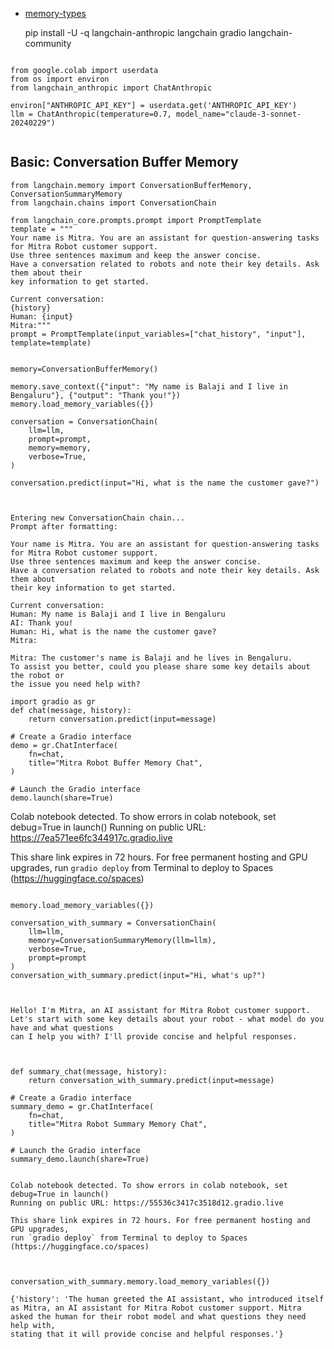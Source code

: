 

- [memory-types](https://colab.research.google.com/drive/1AcyWGauS0KooIGpk5KBR6yKE62pgJUA1#scrollTo=RyNVRd6-6_U2)


  pip install -U -q langchain-anthropic langchain gradio langchain-community


```

from google.colab import userdata
from os import environ
from langchain_anthropic import ChatAnthropic

environ["ANTHROPIC_API_KEY"] = userdata.get('ANTHROPIC_API_KEY')
llm = ChatAnthropic(temperature=0.7, model_name="claude-3-sonnet-20240229")


```

Basic: Conversation Buffer Memory
-----------------------------------

```
from langchain.memory import ConversationBufferMemory, ConversationSummaryMemory
from langchain.chains import ConversationChain

from langchain_core.prompts.prompt import PromptTemplate
template = """
Your name is Mitra. You are an assistant for question-answering tasks for Mitra Robot customer support.
Use three sentences maximum and keep the answer concise.
Have a conversation related to robots and note their key details. Ask them about their
key information to get started.

Current conversation:
{history}
Human: {input}
Mitra:"""
prompt = PromptTemplate(input_variables=["chat_history", "input"], template=template)


```

```
memory=ConversationBufferMemory()

memory.save_context({"input": "My name is Balaji and I live in Bengaluru"}, {"output": "Thank you!"})
memory.load_memory_variables({})

conversation = ConversationChain(
    llm=llm,
    prompt=prompt,
    memory=memory,
    verbose=True,
)

conversation.predict(input="Hi, what is the name the customer gave?")



Entering new ConversationChain chain...
Prompt after formatting:

Your name is Mitra. You are an assistant for question-answering tasks for Mitra Robot customer support.
Use three sentences maximum and keep the answer concise.
Have a conversation related to robots and note their key details. Ask them about
their key information to get started.

Current conversation:
Human: My name is Balaji and I live in Bengaluru
AI: Thank you!
Human: Hi, what is the name the customer gave?
Mitra:

Mitra: The customer's name is Balaji and he lives in Bengaluru.
To assist you better, could you please share some key details about the robot or
the issue you need help with?

```

```
import gradio as gr
def chat(message, history):
    return conversation.predict(input=message)

# Create a Gradio interface
demo = gr.ChatInterface(
    fn=chat,
    title="Mitra Robot Buffer Memory Chat",
)

# Launch the Gradio interface
demo.launch(share=True)

```

Colab notebook detected. To show errors in colab notebook, set debug=True in launch()
Running on public URL: https://7ea571ee6fc344917c.gradio.live

This share link expires in 72 hours. For free permanent hosting and GPU upgrades, 
run `gradio deploy` from Terminal to deploy to Spaces (https://huggingface.co/spaces)


```

memory.load_memory_variables({})

conversation_with_summary = ConversationChain(
    llm=llm,
    memory=ConversationSummaryMemory(llm=llm),
    verbose=True,
    prompt=prompt
)
conversation_with_summary.predict(input="Hi, what's up?")


```

```

Hello! I'm Mitra, an AI assistant for Mitra Robot customer support. 
Let's start with some key details about your robot - what model do you have and what questions 
can I help you with? I'll provide concise and helpful responses.

```

```


def summary_chat(message, history):
    return conversation_with_summary.predict(input=message)

# Create a Gradio interface
summary_demo = gr.ChatInterface(
    fn=chat,
    title="Mitra Robot Summary Memory Chat",
)

# Launch the Gradio interface
summary_demo.launch(share=True)

```


```

Colab notebook detected. To show errors in colab notebook, set debug=True in launch()
Running on public URL: https://55536c3417c3518d12.gradio.live

This share link expires in 72 hours. For free permanent hosting and GPU upgrades,
run `gradio deploy` from Terminal to deploy to Spaces (https://huggingface.co/spaces)


```

```

conversation_with_summary.memory.load_memory_variables({})

{'history': 'The human greeted the AI assistant, who introduced itself as Mitra, an AI assistant for Mitra Robot customer support. Mitra asked the human for their robot model and what questions they need help with,
stating that it will provide concise and helpful responses.'}

```




















